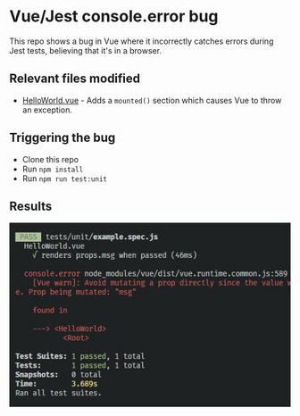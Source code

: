 # Vue/Jest console.error bug

This repo shows a bug in Vue where it incorrectly catches errors during Jest tests, believing that it's in a browser.

## Relevant files modified
* [HelloWorld.vue](https://github.com/chris-sorrells/vue-jest-console-error-bug/blob/master/src/components/HelloWorld.vue) - Adds a `mounted()` section which causes Vue to throw an exception.

## Triggering the bug
- Clone this repo
- Run `npm install`
- Run `npm run test:unit`

## Results
![Alt text](readme/bug.jpg)

